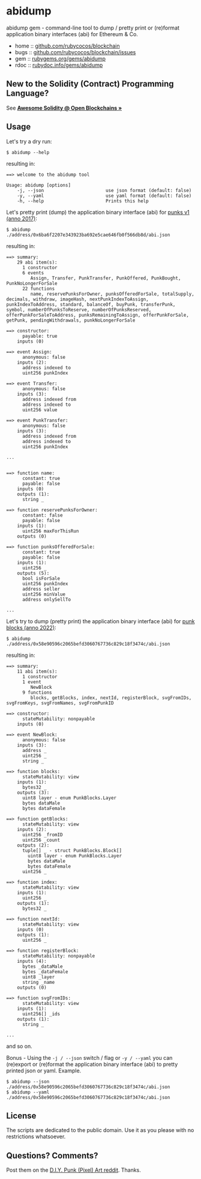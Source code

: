 # abidump


abidump gem - command-line tool to dump / pretty print or (re)format application binary interfaces (abi) for Ethereum & Co.


* home  :: [github.com/rubycocos/blockchain](https://github.com/rubycocos/blockchain)
* bugs  :: [github.com/rubycocos/blockchain/issues](https://github.com/rubycocos/blockchain/issues)
* gem   :: [rubygems.org/gems/abidump](https://rubygems.org/gems/abidump)
* rdoc  :: [rubydoc.info/gems/abidump](http://rubydoc.info/gems/abidump)



## New to the Solidity (Contract) Programming Language?

See [**Awesome Solidity @ Open Blockchains »**](https://github.com/openblockchains/awesome-solidity)




## Usage


Let's try a dry run:

```
$ abidump --help
```

resulting in:

```
==> welcome to the abidump tool

Usage: abidump [options]
    -j, --json                       use json format (default: false)
    -y, --yaml                       use yaml format (default: false)
    -h, --help                       Prints this help
```


Let's pretty print (dump) the application binary interface (abi)
for [punks v1 (anno 2017)](https://github.com/openblockchains/awesome-contracts/tree/master/address/0x6ba6f2207e343923ba692e5cae646fb0f566db8d):

```
$ abidump ./address/0x6ba6f2207e343923ba692e5cae646fb0f566db8d/abi.json
```

resulting in:


```
==> summary:
    29 abi item(s):
      1 constructor
      6 events
         Assign, Transfer, PunkTransfer, PunkOffered, PunkBought, PunkNoLongerForSale
      22 functions
         name, reservePunksForOwner, punksOfferedForSale, totalSupply, decimals, withdraw, imageHash, nextPunkIndexToAssign, punkIndexToAddress, standard, balanceOf, buyPunk, transferPunk, symbol, numberOfPunksToReserve, numberOfPunksReserved, offerPunkForSaleToAddress, punksRemainingToAssign, offerPunkForSale, getPunk, pendingWithdrawals, punkNoLongerForSale

==> constructor:
      payable: true
    inputs (0)

==> event Assign:
      anonymous: false
    inputs (2):
      address indexed to
      uint256 punkIndex

==> event Transfer:
      anonymous: false
    inputs (3):
      address indexed from
      address indexed to
      uint256 value

==> event PunkTransfer:
      anonymous: false
    inputs (3):
      address indexed from
      address indexed to
      uint256 punkIndex

...


==> function name:
      constant: true
      payable: false
    inputs (0)
    outputs (1):
      string _

==> function reservePunksForOwner:
      constant: false
      payable: false
    inputs (1):
      uint256 maxForThisRun
    outputs (0)

==> function punksOfferedForSale:
      constant: true
      payable: false
    inputs (1):
      uint256 _
    outputs (5):
      bool isForSale
      uint256 punkIndex
      address seller
      uint256 minValue
      address onlySellTo

...
```


Let's try to dump (pretty print) the
application binary interface (abi)
for [punk blocks (anno 2022)](https://github.com/openblockchains/awesome-contracts/tree/master/address/0x58e90596c2065befd3060767736c829c18f3474c):

```
$ abidump ./address/0x58e90596c2065befd3060767736c829c18f3474c/abi.json
```

resulting in:

```
==> summary:
    11 abi item(s):
      1 constructor
      1 event
         NewBlock
      9 functions
         blocks, getBlocks, index, nextId, registerBlock, svgFromIDs, svgFromKeys, svgFromNames, svgFromPunkID

==> constructor:
      stateMutability: nonpayable
    inputs (0)

==> event NewBlock:
      anonymous: false
    inputs (3):
      address _
      uint256 _
      string _

==> function blocks:
      stateMutability: view
    inputs (1):
      bytes32 _
    outputs (3):
      uint8 layer - enum PunkBlocks.Layer
      bytes dataMale
      bytes dataFemale

==> function getBlocks:
      stateMutability: view
    inputs (2):
      uint256 _fromID
      uint256 _count
    outputs (2):
      tuple[] _ - struct PunkBlocks.Block[]
        uint8 layer - enum PunkBlocks.Layer
        bytes dataMale
        bytes dataFemale
      uint256 _

==> function index:
      stateMutability: view
    inputs (1):
      uint256 _
    outputs (1):
      bytes32 _

==> function nextId:
      stateMutability: view
    inputs (0)
    outputs (1):
      uint256 _

==> function registerBlock:
      stateMutability: nonpayable
    inputs (4):
      bytes _dataMale
      bytes _dataFemale
      uint8 _layer
      string _name
    outputs (0)

==> function svgFromIDs:
      stateMutability: view
    inputs (1):
      uint256[] _ids
    outputs (1):
      string _

...
```


and so on.


Bonus - Using the `-j / --json` switch / flag
or `-y / --yaml`   you can (re)export or (re)format
the application binary interface (abi)
to pretty printed json or yaml. Example.


```
$ abidump --json ./address/0x58e90596c2065befd3060767736c829c18f3474c/abi.json
$ abidump --yaml ./address/0x58e90596c2065befd3060767736c829c18f3474c/abi.json
```



## License

The scripts are dedicated to the public domain.
Use it as you please with no restrictions whatsoever.


## Questions? Comments?


Post them on the [D.I.Y. Punk (Pixel) Art reddit](https://old.reddit.com/r/DIYPunkArt). Thanks.

